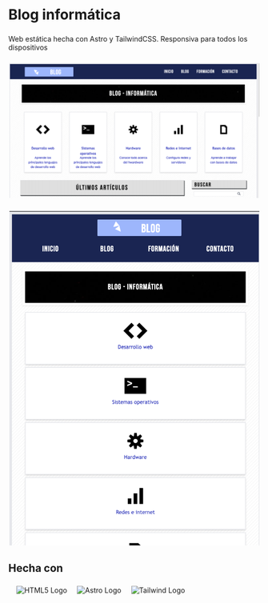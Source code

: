 <h1 align="left">Blog informática</h1>

###

<p align="left">Web estática hecha con Astro y TailwindCSS. Responsiva para todos los dispositivos</p>

###

<div align="center">
    <img src="./src/assets/img/web-1.png" alt="Web"  width="500" />
</div>

###

<div align="center">
    <img src="./src/assets/img/web-responsive.png" alt="Web responsive"  width="500" />
</div>

###

<h2 align="left">Hecha con</h2>

###

<div align="left">
    <img width="12" />
    <img src="https://cdn.jsdelivr.net/gh/devicons/devicon/icons/html5/html5-original.svg" alt="HTML5 Logo"  height="40">
    <img width="12" />
    <img src="https://astro.build/assets/press/astro-icon-light-gradient.svg" alt="Astro Logo" height="40">
    <img width="12" />
    <img src="https://tailwindcss.com/_next/static/media/tailwindcss-mark.3c5441fc7a190fb1800d4a5c7f07ba4b1345a9c8.svg" alt="Tailwind Logo" height="40">
</div>

###
